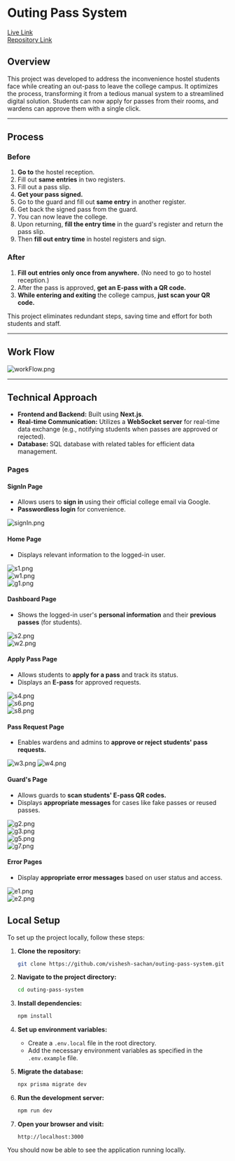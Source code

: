 # Outing Pass System

[Live Link](https://outing-pass-system.vercel.app/)  
[Repository Link](https://github.com/vishesh-sachan/outing-pass-system.git)

## Overview

This project was developed to address the inconvenience hostel students face while creating an out-pass to leave the college campus. It optimizes the process, transforming it from a tedious manual system to a streamlined digital solution. Students can now apply for passes from their rooms, and wardens can approve them with a single click.

---

## Process

### Before
1. **Go to** the hostel reception.
2. Fill out **same entries** in two registers.
3. Fill out a pass slip.
4. **Get your pass signed.**
5. Go to the guard and fill out **same entry** in another register.
6. Get back the signed pass from the guard.
7. You can now leave the college.
8. Upon returning, **fill the entry time** in the guard's register and return the pass slip.
9. Then **fill out entry time** in hostel registers and sign.

### After
1. **Fill out entries only once from anywhere.** (No need to go to hostel reception.)
2. After the pass is approved, **get an E-pass with a QR code.**
3. **While entering and exiting** the college campus, **just scan your QR code.**

This project eliminates redundant steps, saving time and effort for both students and staff.

---

## Work Flow

![workFlow.png](/images/workFlow.png)

---

## Technical Approach

- **Frontend and Backend:** Built using **Next.js**.
- **Real-time Communication:** Utilizes a **WebSocket server** for real-time data exchange (e.g., notifying students when passes are approved or rejected).
- **Database:** SQL database with related tables for efficient data management.

### Pages

#### SignIn Page
- Allows users to **sign in** using their official college email via Google.
- **Passwordless login** for convenience.

![signIn.png](/images/signIn.png)

#### Home Page
- Displays relevant information to the logged-in user.

![s1.png](/images/s1.png)  
![w1.png](/images/w1.png)  
![g1.png](/images/g1.png)

#### Dashboard Page
- Shows the logged-in user's **personal information** and their **previous passes** (for students).

![s2.png](/images/s2.png)  
![w2.png](/images/w2.png)

#### Apply Pass Page
- Allows students to **apply for a pass** and track its status.
- Displays an **E-pass** for approved requests.

![s4.png](/images/s4.png)  
![s6.png](/images/s6.png)  
![s8.png](/images/s8.png)

#### Pass Request Page
- Enables wardens and admins to **approve or reject students' pass requests.**

![w3.png](/images/w3.png)
![w4.png](/images/w4.png)  

#### Guard's Page
- Allows guards to **scan students' E-pass QR codes.**
- Displays **appropriate messages** for cases like fake passes or reused passes.

![g2.png](/images/g2.png)  
![g3.png](/images/g3.png)  
![g5.png](/images/g5.png)  
![g7.png](/images/g7.png)

#### Error Pages
- Display **appropriate error messages** based on user status and access.

![e1.png](/images/e1.png)  
![e2.png](/images/e2.png)

## Local Setup

To set up the project locally, follow these steps:

1. **Clone the repository:**
    ```bash
    git clone https://github.com/vishesh-sachan/outing-pass-system.git
    ```
2. **Navigate to the project directory:**
    ```bash
    cd outing-pass-system
    ```
3. **Install dependencies:**
    ```bash
    npm install
    ```
4. **Set up environment variables:**
    - Create a `.env.local` file in the root directory.
    - Add the necessary environment variables as specified in the `.env.example` file.

5. **Migrate the database:**
    ```bash
    npx prisma migrate dev
    ```

6. **Run the development server:**
    ```bash
    npm run dev
    ```
7. **Open your browser and visit:**
    ```
    http://localhost:3000
    ```

You should now be able to see the application running locally.